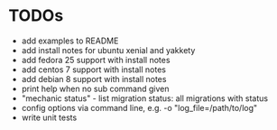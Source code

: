 # TODOs

* add examples to README
* add install notes for ubuntu xenial and yakkety
* add fedora 25 support with install notes
* add centos 7 support with install notes
* add debian 8 support with install notes
* print help when no sub command given
* "mechanic status" - list migration status: all migrations with status
* config options via command line, e.g. -o "log_file=/path/to/log"
* write unit tests
